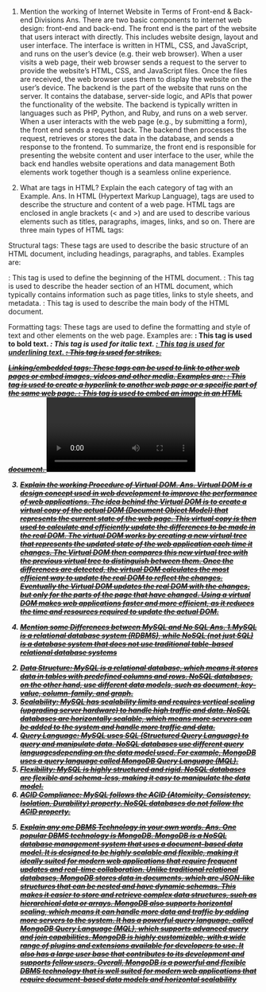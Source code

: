 1) Mention the working of Internet Website in Terms of Front-end & Back-end Divisions
Ans.
There are two basic components to internet web design: front-end and back-end.
The front end is the part of the website that users interact with directly. This includes website design, layout and user interface. The interface is written in HTML, CSS, and JavaScript, and runs on the user’s device (e.g. their web browser). When a user visits a web page, their web browser sends a request to the server to provide the website’s HTML, CSS, and JavaScript files. Once the files are received, the web browser uses them to display the website on the user’s device.
The backend is the part of the website that runs on the server. It contains the database, server-side logic, and APIs that power the functionality of the website. The backend is typically written in languages ​​such as PHP, Python, and Ruby, and runs on a web server. When a user interacts with the web page (e.g., by submitting a form), the front end sends a request back. The backend then processes the request, retrieves or stores the data in the database, and sends a response to the frontend.
To summarize, the front end is responsible for presenting the website content and user interface to the user, while the back end handles website operations and data management Both elements work together though is a seamless online experience.



2) What are tags in HTML? Explain the each category of tag with an Example.
Ans.
In HTML (Hypertext Markup Language), tags are used to describe the structure and content of a web page. HTML tags are enclosed in angle brackets (< and >) and are used to describe various elements such as titles, paragraphs, images, links, and so on.
There are three main types of HTML tags:

Structural tags: These tags are used to describe the basic structure of an HTML document, including headings, paragraphs, and tables. Examples are:
<html>: This tag is used to define the beginning of the HTML document.
<head>: This tag is used to describe the header section of an HTML document, which typically contains information such as page titles, links to style sheets, and metadata.
<body>: This tag is used to describe the main body of the HTML document.

Formatting tags: These tags are used to define the formatting and style of text and other elements on the web page. Examples are:
<strong>: This tag is used to bold text.
<em>: This tag is used for italic text.
<u>: This tag is used for underlining text.
<strike>: This tag is used for strikes.

Linking/embedded tags: These tags can be used to link to other web pages or embed images, videos and other media. Examples are:
<a>: This tag is used to create a hyperlink to another web page or a specific part of the same web page.
<img>: This tag is used to embed an image in an HTML document.
<video>: This tag is used to embed a video in an HTML document.

3) Explain the working Procedure of Virtual DOM.
Ans.
Virtual DOM is a design concept used in web development to improve the performance of web applications. The idea behind the Virtual DOM is to create a virtual copy of the actual DOM (Document Object Model) that represents the current state of the web page. This virtual copy is then used to calculate and efficiently update the differences to be made in the real DOM.
The virtual DOM works by creating a new virtual tree that represents the updated state of the web application each time it changes. The Virtual DOM then compares this new virtual tree with the previous virtual tree to distinguish between them. Once the differences are detected, the virtual DOM calculates the most efficient way to update the real DOM to reflect the changes. Eventually the Virtual DOM updates the real DOM with the changes, but only for the parts of the page that have changed.
Using a virtual DOM makes web applications faster and more efficient, as it reduces the time and resources required to update the actual DOM.


4) Mention some Differences between MySQL and No SQL
Ans.
1.MySQL is a relational database system (RDBMS), while NoSQL (not just SQL) is a database system that does not use traditional table-based relational database systems
2. Data Structure: MySQL is a relational database, which means it stores data in tables with predefined columns and rows. NoSQL databases, on the other hand, use different data models, such as document, key-value, column-family, and graph.
3. Scalability: MySQL has scalability limits and requires vertical scaling (upgrading server hardware) to handle high traffic and data. NoSQL databases are horizontally scalable, which means more servers can be added to the system and handle more traffic and data.
4. Query Language: MySQL uses SQL (Structured Query Language) to query and manipulate data. NoSQL databases use different query languages ​​depending on the data model used. For example, MongoDB uses a query language called MongoDB Query Language (MQL).
5. Flexibility: MySQL is highly structured and rigid. NoSQL databases are flexible and schema-less, making it easy to manipulate the data model.
6. ACID Compliance: MySQL follows the ACID (Atomicity, Consistency, Isolation, Durability) property. NoSQL databases do not follow the ACID property.


5) Explain any one DBMS Technology in your own words.
Ans.
One popular DBMS technology is MongoDB. MongoDB is a NoSQL database management system that uses a document-based data model. It is designed to be highly scalable and flexible, making it ideally suited for modern web applications that require frequent updates and real-time collaboration.
Unlike traditional relational databases, MongoDB stores data in documents, which are JSON-like structures that can be nested and have dynamic schemas. This makes it easier to store and retrieve complex data structures, such as hierarchical data or arrays.
MongoDB also supports horizontal scaling, which means it can handle more data and traffic by adding more servers to the system. It has a powerful query language, called MongoDB Query Language (MQL), which supports advanced query and join capabilities.
MongoDB is highly customizable, with a wide range of plugins and extensions available for developers to use. It also has a large user base that contributes to its development and supports fellow users.
Overall, MongoDB is a powerful and flexible DBMS technology that is well suited for modern web applications that require document-based data models and horizontal scalability